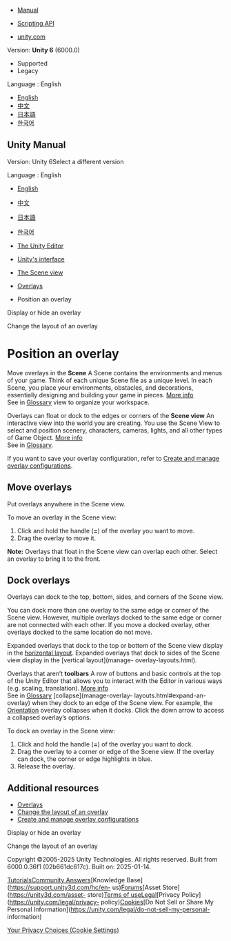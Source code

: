 [](https://docs.unity3d.com)

  * [Manual](../Manual/index.html)
  * [Scripting API](../ScriptReference/index.html)

  * [unity.com](https://unity.com/)

Version: **Unity 6** (6000.0)

  * Supported
  * Legacy

Language : English

  * [English](/Manual/position-overlay.html)
  * [中文](/cn/current/Manual/position-overlay.html)
  * [日本語](/ja/current/Manual/position-overlay.html)
  * [한국어](/kr/current/Manual/position-overlay.html)

[](https://docs.unity3d.com)

## Unity Manual

Version: Unity 6Select a different version

Language : English

  * [English](/Manual/position-overlay.html)
  * [中文](/cn/current/Manual/position-overlay.html)
  * [日本語](/ja/current/Manual/position-overlay.html)
  * [한국어](/kr/current/Manual/position-overlay.html)

  * [The Unity Editor](unity-editor.html)
  * [Unity's interface](UsingTheEditor.html)
  * [The Scene view](UsingTheSceneView.html)
  * [Overlays](overlays.html)
  * Position an overlay

[](display-and-hide-overlay.html)

Display or hide an overlay

[](manage-overlay-layouts.html)

Change the layout of an overlay

# Position an overlay

Move overlays in the **Scene** A Scene contains the environments and menus of
your game. Think of each unique Scene file as a unique level. In each Scene,
you place your environments, obstacles, and decorations, essentially designing
and building your game in pieces. [More info](CreatingScenes.html)  
See in [Glossary](Glossary.html#Scene) view to organize your workspace.

Overlays can float or dock to the edges or corners of the **Scene view** An
interactive view into the world you are creating. You use the Scene View to
select and position scenery, characters, cameras, lights, and all other types
of Game Object. [More info](UsingTheSceneView.html)  
See in [Glossary](Glossary.html#SceneView).

If you want to save your overlay configuration, refer to [Create and manage
overlay configurations](manage-overlay-configurations.html).

## Move overlays

Put overlays anywhere in the Scene view.

To move an overlay in the Scene view:

  1. Click and hold the handle (**=**) of the overlay you want to move.
  2. Drag the overlay to move it.

**Note:** Overlays that float in the Scene view can overlap each other. Select
an overlay to bring it to the front.

## Dock overlays

Overlays can dock to the top, bottom, sides, and corners of the Scene view.

You can dock more than one overlay to the same edge or corner of the Scene
view. However, multiple overlays docked to the same edge or corner are not
connected with each other. If you move a docked overlay, other overlays docked
to the same location do not move.

Expanded overlays that dock to the top or bottom of the Scene view display in
the [horizontal layout](manage-overlay-layouts.html). Expanded overlays that
dock to sides of the Scene view display in the [vertical layout](manage-
overlay-layouts.html).

Overlays that aren’t **toolbars** A row of buttons and basic controls at the
top of the Unity Editor that allows you to interact with the Editor in various
ways (e.g. scaling, translation). [More info](Toolbar.html)  
See in [Glossary](Glossary.html#Toolbar) [collapse](manage-overlay-
layouts.html#expand-an-overlay) when they dock to an edge of the Scene view.
For example, the [Orientation](SceneViewNavigation.html#gizmo) overlay
collapses when it docks. Click the down arrow to access a collapsed overlay’s
options.

To dock an overlay in the Scene view:

  1. Click and hold the handle (**=**) of the overlay you want to dock.
  2. Drag the overlay to a corner or edge of the Scene view. If the overlay can dock, the corner or edge highlights in blue.
  3. Release the overlay.

## Additional resources

  * [Overlays](overlays.html)
  * [Change the layout of an overlay](manage-overlay-layouts.html)
  * [Create and manage overlay configurations](manage-overlay-configurations.html)

[](display-and-hide-overlay.html)

Display or hide an overlay

[](manage-overlay-layouts.html)

Change the layout of an overlay

Copyright ©2005-2025 Unity Technologies. All rights reserved. Built from
6000.0.36f1 (02b661dc617c). Built on: 2025-01-14.

[Tutorials](https://learn.unity.com/)[Community
Answers](https://answers.unity3d.com)[Knowledge
Base](https://support.unity3d.com/hc/en-
us)[Forums](https://forum.unity3d.com)[Asset Store](https://unity3d.com/asset-
store)[Terms of
use](https://docs.unity3d.com/Manual/TermsOfUse.html)[Legal](https://unity.com/legal)[Privacy
Policy](https://unity.com/legal/privacy-
policy)[Cookies](https://unity.com/legal/cookie-policy)[Do Not Sell or Share
My Personal Information](https://unity.com/legal/do-not-sell-my-personal-
information)

[Your Privacy Choices (Cookie Settings)](javascript:void\(0\);)


